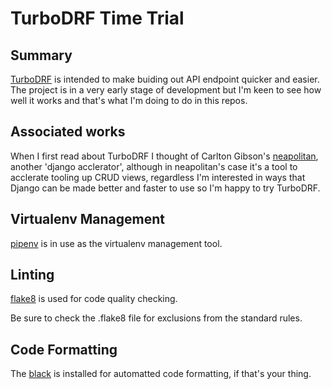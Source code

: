# TurboDRF Time Trial 

## Summary
[TurboDRF](https://github.com/AlexanderCollins/TurboDRF) is intended to make buiding out API endpoint quicker and easier. The project is in a very early stage of development but I'm keen to see how well it works and that's what I'm doing to do in this repos.

## Associated works
When I first read about TurboDRF I thought of Carlton Gibson's [neapolitan](https://github.com/carltongibson/neapolitan), another 'django acclerator', although in neapolitan's case it's a tool to acclerate tooling up CRUD views, regardless I'm interested in ways that Django can be made better and faster to use so I'm happy to try TurboDRF.

## Virtualenv Management
[pipenv](https://pipenv.pypa.io/en/latest/) is in use as the virtualenv management tool.

## Linting
[flake8](https://flake8.pycqa.org/en/latest/) is used for code quality checking.

Be sure to check the .flake8 file for exclusions from the standard rules.

## Code Formatting
The [black](https://black.readthedocs.io/en/stable/) is installed for automatted code formatting, if that's your thing.
